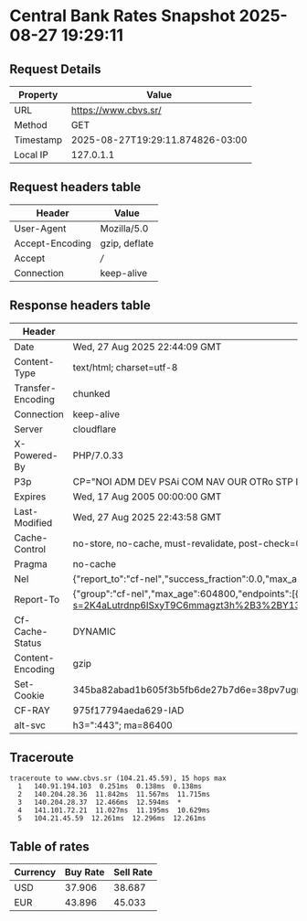 # Central Bank Rates Snapshot 2025-08-27 19:29:11
## Request Details

| Property | Value |
|----------|-------|
| URL | https://www.cbvs.sr/ |
| Method | GET |
| Timestamp | 2025-08-27T19:29:11.874826-03:00 |
| Local IP | 127.0.1.1 |
    
## Request headers table

| Header | Value |
|--------|-------|
| User-Agent | Mozilla/5.0 |
| Accept-Encoding | gzip, deflate |
| Accept | */* |
| Connection | keep-alive |

    
## Response headers table
| Header | Value |
|--------|-------|
| Date | Wed, 27 Aug 2025 22:44:09 GMT |
| Content-Type | text/html; charset=utf-8 |
| Transfer-Encoding | chunked |
| Connection | keep-alive |
| Server | cloudflare |
| X-Powered-By | PHP/7.0.33 |
| P3p | CP="NOI ADM DEV PSAi COM NAV OUR OTRo STP IND DEM" |
| Expires | Wed, 17 Aug 2005 00:00:00 GMT |
| Last-Modified | Wed, 27 Aug 2025 22:43:58 GMT |
| Cache-Control | no-store, no-cache, must-revalidate, post-check=0, pre-check=0 |
| Pragma | no-cache |
| Nel | {"report_to":"cf-nel","success_fraction":0.0,"max_age":604800} |
| Report-To | {"group":"cf-nel","max_age":604800,"endpoints":[{"url":"https://a.nel.cloudflare.com/report/v4?s=2K4aLutrdnp6ISxyT9C6mmagzt3h%2B3%2BY13KYrbYCoNcRgnDFFSubwEH7YbDqAY8YK55nAX%2F3W2tPzcQcaORi6PsHQMe%2BChV8CXeT"}]} |
| Cf-Cache-Status | DYNAMIC |
| Content-Encoding | gzip |
| Set-Cookie | 345ba82abad1b605f3b5fb6de27b7d6e=38pv7ugroe439rjdo9af2dm1f6; HttpOnly; Path=/ |
| CF-RAY | 975f17794aeda629-IAD |
| alt-svc | h3=":443"; ma=86400 |

## Traceroute 

```
traceroute to www.cbvs.sr (104.21.45.59), 15 hops max
  1   140.91.194.103  0.251ms  0.138ms  0.138ms 
  2   140.204.28.36  11.842ms  11.567ms  11.715ms 
  3   140.204.28.37  12.466ms  12.594ms  * 
  4   141.101.72.21  11.027ms  11.195ms  10.629ms 
  5   104.21.45.59  12.261ms  12.296ms  12.261ms 

```


## Table of rates

| Currency | Buy Rate | Sell Rate |
|----------|----------|-----------|
| USD | 37.906 | 38.687 |
| EUR | 43.896 | 45.033 |
